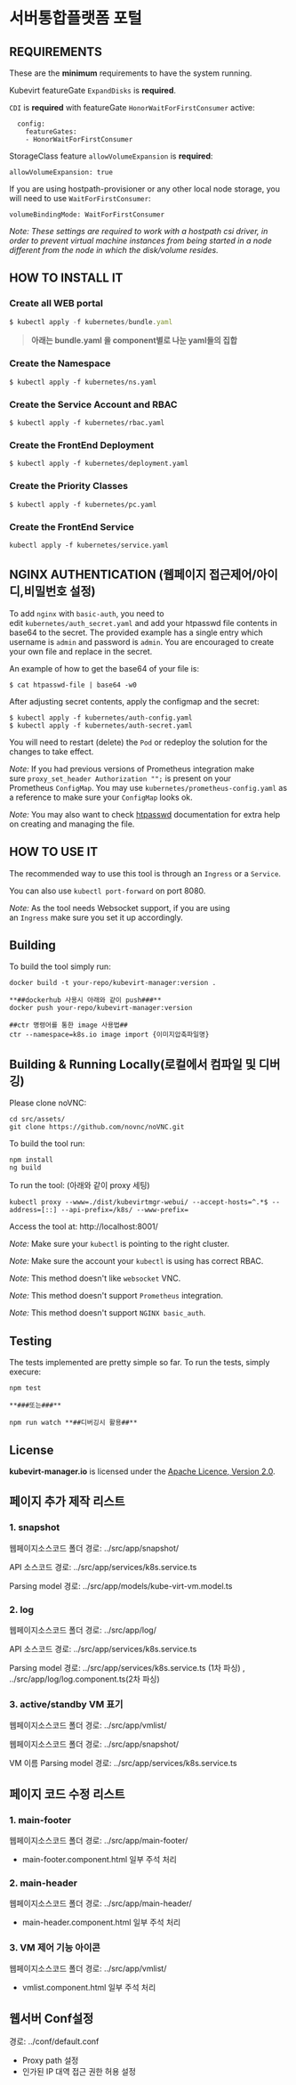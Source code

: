 # 서버통합플랫폼 포털

## REQUIREMENTS

These are the **minimum** requirements to have the system running.

Kubevirt featureGate `ExpandDisks` is **required**.

`CDI` is **required** with featureGate `HonorWaitForFirstConsumer` active:

```
  config:
    featureGates:
    - HonorWaitForFirstConsumer

```

StorageClass feature `allowVolumeExpansion` is **required**:

```
allowVolumeExpansion: true

```

If you are using hostpath-provisioner or any other local node storage, you will need to use `WaitForFirstConsumer`:

```
volumeBindingMode: WaitForFirstConsumer

```

*Note: These settings are required to work with a hostpath csi driver, in order to prevent virtual machine instances from being started in a node different from the node in which the disk/volume resides.*

## HOW TO INSTALL IT

### Create all WEB portal

```jsx
$ kubectl apply -f kubernetes/bundle.yaml
```

> **아래는 bundle.yaml 을 component별로 나눈 yaml들의 집합**
> 

### Create the Namespace

```
$ kubectl apply -f kubernetes/ns.yaml
```

### Create the Service Account and RBAC

```
$ kubectl apply -f kubernetes/rbac.yaml
```

### Create the FrontEnd Deployment

```
$ kubectl apply -f kubernetes/deployment.yaml
```

### Create the Priority Classes

```
$ kubectl apply -f kubernetes/pc.yaml
```

### Create the FrontEnd Service

```
kubectl apply -f kubernetes/service.yaml
```

## NGINX AUTHENTICATION (웹페이지 접근제어/아이디,비밀번호 설정)

To add `nginx` with `basic-auth`, you need to edit `kubernetes/auth_secret.yaml` and add your htpasswd file contents in base64 to the secret. The provided example has a single entry which username is `admin` and password is `admin`. You are encouraged to create your own file and replace in the secret.

An example of how to get the base64 of your file is:

```
$ cat htpasswd-file | base64 -w0
```

After adjusting secret contents, apply the configmap and the secret:

```
$ kubectl apply -f kubernetes/auth-config.yaml
$ kubectl apply -f kubernetes/auth-secret.yaml
```

You will need to restart (delete) the `Pod` or redeploy the solution for the changes to take effect.

*Note:* If you had previous versions of Prometheus integration make sure `proxy_set_header Authorization "";` is present on your Prometheus `ConfigMap`. You may use `kubernetes/prometheus-config.yaml` as a reference to make sure your `ConfigMap` looks ok.

*Note:* You may also want to check [htpasswd](https://httpd.apache.org/docs/2.4/programs/htpasswd.html) documentation for extra help on creating and managing the file.

## HOW TO USE IT

The recommended way to use this tool is through an `Ingress` or a `Service`.

You can also use `kubectl port-forward` on port 8080.

*Note:* As the tool needs Websocket support, if you are using an `Ingress` make sure you set it up accordingly.

## Building

To build the tool simply run:

```
docker build -t your-repo/kubevirt-manager:version .

**##dockerhub 사용시 아래와 같이 push###** 
docker push your-repo/kubevirt-manager:version

##ctr 명령어를 통한 image 사용법##
ctr --namespace=k8s.io image import {이미지압축파일명}
```

## Building & Running Locally(로컬에서 컴파일 및 디버깅)

Please clone noVNC:

```
cd src/assets/
git clone https://github.com/novnc/noVNC.git
```

To build the tool run:

```
npm install
ng build
```

To run the tool: (아래와 같이 proxy 세팅)

```
kubectl proxy --www=./dist/kubevirtmgr-webui/ --accept-hosts=^.*$ --address=[::] --api-prefix=/k8s/ --www-prefix=
```

Access the tool at: http://localhost:8001/

*Note:* Make sure your `kubectl` is pointing to the right cluster.

*Note:* Make sure the account your `kubectl` is using has correct RBAC.

*Note:* This method doesn't like `websocket` VNC.

*Note:* This method doesn't support `Prometheus` integration.

*Note:* This method doesn't support `NGINX basic_auth`.

## Testing

The tests implemented are pretty simple so far. To run the tests, simply execure:

```
npm test

**###또는###**
 
npm run watch **##디버깅시 활용##**
```

## License

**kubevirt-manager.io** is licensed under the [Apache Licence, Version 2.0](http://www.apache.org/licenses/LICENSE-2.0.html).

## 페이지 추가 제작  리스트

### 1. snapshot

웹페이지소스코드 폴더 경로: ../src/app/snapshot/

API 소스코드 경로: ../src/app/services/k8s.service.ts

Parsing model 경로: ../src/app/models/kube-virt-vm.model.ts

### 2. log

웹페이지소스코드 폴더 경로: ../src/app/log/

API 소스코드 경로: ../src/app/services/k8s.service.ts

Parsing model 경로: ../src/app/services/k8s.service.ts (1차 파싱) , ../src/app/log/log.component.ts(2차 파싱)

### 3. active/standby VM 표기

웹페이지소스코드 폴더 경로: ../src/app/vmlist/

웹페이지소스코드 폴더 경로: ../src/app/snapshot/

VM 이름 Parsing model 경로: ../src/app/services/k8s.service.ts

## 페이지 코드 수정 리스트

### 1. main-footer

웹페이지소스코드 폴더 경로: ../src/app/main-footer/

- main-footer.component.html 일부 주석 처리

### 2. main-header

웹페이지소스코드 폴더 경로: ../src/app/main-header/

- main-header.component.html 일부 주석 처리

### 3. VM 제어 기능 아이콘

웹페이지소스코드 폴더 경로: ../src/app/vmlist/

- vmlist.component.html 일부 주석 처리

## 웹서버 Conf설정

경로: ../conf/default.conf

- Proxy path 설정
- 인가된 IP 대역 접근 권한 허용 설정
